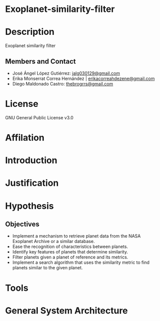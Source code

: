 # Exoplanet-similarity-filter
# Description
Exoplanet similarity filter
## Members and Contact
* José Ángel López Gutiérrez: jalg030129@gmail.com
* Erika Monserrat Correa Hernández | erikacorreahdezene@gmail.com
* Diego Maldonado Castro: thebrogrrs@gmail.com
# License
GNU General Public License v3.0
# Affilation
# Introduction
# Justification
# Hypothesis
## Objectives
* Implement a mechanism to retrieve planet data from the NASA Exoplanet Archive or a similar database.
* Ease the recognition of characteristics between planets.
* Identify key features of planets that determine similarity.
* Filter planets given a planet of reference and its metrics.
* Implement a search algorithm that uses the similarity metric to find planets similar to the given planet.
# Tools
# General System Architecture
